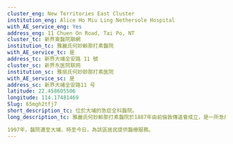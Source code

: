 ```yaml
---
cluster_eng: New Territories East Cluster
institution_eng: Alice Ho Miu Ling Nethersole Hospital
with_AE_service_eng: Yes
address_eng: 11 Chuen On Road, Tai Po, NT
cluster_tc: 新界東醫院聯網
institution_tc: 雅麗氏何妙齡那打素醫院
with_AE_service_tc: 是
address_tc: 新界大埔全安路 11 號
cluster_sc: 新界东医院联网
institution_sc: 雅丽氏何妙龄那打素医院
with_AE_service_sc: 是
address_sc: 新界大埔全安路11 号
latitude: 22.458605506
longitude: 114.17481469
Slug: 65mgh2tfj7
short_description_tc: 位於大埔的急症全科醫院。
long_description_tc: 雅麗氏何妙齡那打素醫院於1887年由前倫敦傳道會成立，是一所急症全科醫院，以基督教理念為本，為市民提供醫療服務。此外，這也是本港首間採用西醫療法的華人醫院。

1997年，醫院遷至大埔，時至今日，為該區居民提供醫療服務。
---
```

